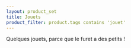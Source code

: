 ```yaml
---
layout: product_set
title: Jouets
product_filter: product.tags contains 'jouet'
---
```

Quelques jouets, parce que le furet a des petits&nbsp;!